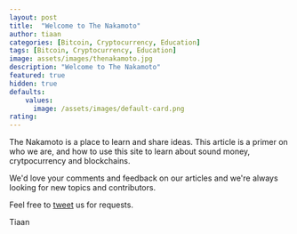 ```yaml
---
layout: post
title:  "Welcome to The Nakamoto"
author: tiaan
categories: [Bitcoin, Cryptocurrency, Education]
tags: [Bitcoin, Cryptocurrency, Education]
image: assets/images/thenakamoto.jpg
description: "Welcome to The Nakamoto"
featured: true
hidden: true
defaults:
    values:
      image: /assets/images/default-card.png  
rating:
---
```


The Nakamoto is a place to learn and share ideas. This article is a primer on who we are, and how to use this site to learn about sound money, crytpocurrency and blockchains.

We'd love your comments and feedback on our articles and we're always looking for new topics and contributors. 

Feel free to <a href="https://twitter.com/TheNakamotoCom" target="0">tweet</a> us for requests. 

Tiaan
